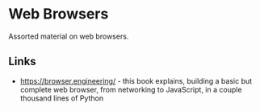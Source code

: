 # Web Browsers

Assorted material on web browsers.

## Links

- https://browser.engineering/ - this book explains, building a basic but complete web browser, from networking to JavaScript, in a couple thousand lines of Python
